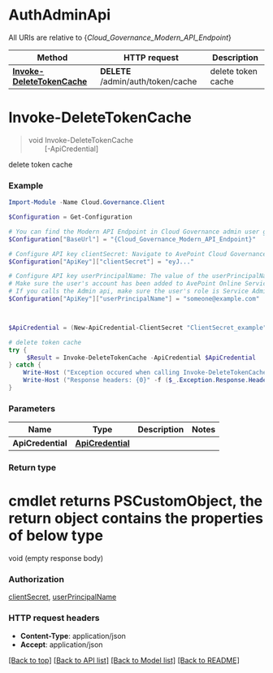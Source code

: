 # AuthAdminApi

All URIs are relative to {*Cloud_Governance_Modern_API_Endpoint*}

Method | HTTP request | Description
------------- | ------------- | -------------
[**Invoke-DeleteTokenCache**](AuthAdminApi.md#Invoke-DeleteTokenCache) | **DELETE** /admin/auth/token/cache | delete token cache


<a name="Invoke-DeleteTokenCache"></a>
# **Invoke-DeleteTokenCache**
> void Invoke-DeleteTokenCache<br>
> &nbsp;&nbsp;&nbsp;&nbsp;&nbsp;&nbsp;&nbsp;&nbsp;[-ApiCredential] <PSCustomObject><br>

delete token cache

### Example
```powershell
Import-Module -Name Cloud.Governance.Client

$Configuration = Get-Configuration

# You can find the Modern API Endpoint in Cloud Governance admin user guide for your environment.
$Configuration["BaseUrl"] = "{Cloud_Governance_Modern_API_Endpoint}"

# Configure API key clientSecret: Navigate to AvePoint Cloud Governance Settings > API Authentication Management to Obtain a client secret.
$Configuration["ApiKey"]["clientSecret"] = "eyJ..."

# Configure API key userPrincipalName: The value of the userPrincipalName parameter is the login name of a delegated user that will be used to invoke the AvePoint Cloud Governance API. 
# Make sure the user's account has been added to AvePoint Online Services and has the license for AvePoint Cloud Governance.
# If you calls the Admin api, make sure the user's role is Service Administrator for AvePoint Cloud Governance.
$Configuration["ApiKey"]["userPrincipalName"] = "someone@example.com"



$ApiCredential = (New-ApiCredential-ClientSecret "ClientSecret_example" -UserPrincipalName "UserPrincipalName_example") # ApiCredential | 

# delete token cache
try {
     $Result = Invoke-DeleteTokenCache -ApiCredential $ApiCredential
} catch {
    Write-Host ("Exception occured when calling Invoke-DeleteTokenCache: {0}" -f ($_.ErrorDetails | ConvertFrom-Json))
    Write-Host ("Response headers: {0}" -f ($_.Exception.Response.Headers | ConvertTo-Json))
}
```

### Parameters

Name | Type | Description  | Notes
------------- | ------------- | ------------- | -------------
 **ApiCredential** | [**ApiCredential**](ApiCredential.md)|  | 

### Return type
# cmdlet returns PSCustomObject, the return object contains the properties of below type
void (empty response body)

### Authorization

[clientSecret](../README.md#clientSecret), [userPrincipalName](../README.md#userPrincipalName)

### HTTP request headers

 - **Content-Type**: application/json
 - **Accept**: application/json

[[Back to top]](#) [[Back to API list]](../README.md#documentation-for-api-endpoints) [[Back to Model list]](../README.md#documentation-for-models) [[Back to README]](../README.md)

